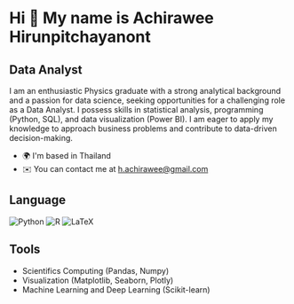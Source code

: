 Hi 👋 My name is Achirawee Hirunpitchayanont
============================================
Data Analyst
------------

I am an enthusiastic Physics graduate with a strong analytical background and a passion for data science, seeking opportunities for a challenging role as a Data Analyst. I possess skills in statistical analysis, programming (Python, SQL), and data visualization (Power BI). I am eager to apply my knowledge to approach business problems and contribute to data-driven decision-making.

* 🌍  I'm based in Thailand
* ✉️  You can contact me at [h.achirawee@gmail.com](mailto:h.achirawee@gmail.com)

Language
------------
![Python](https://img.shields.io/badge/python-3670A0?style=for-the-badge&logo=python&logoColor=ffdd54)
![R](https://img.shields.io/badge/r-%23276DC3.svg?style=for-the-badge&logo=r&logoColor=white)
![LaTeX](https://img.shields.io/badge/latex-%23008080.svg?style=for-the-badge&logo=latex&logoColor=white) 

Tools
------------
* Scientifics Computing (Pandas, Numpy)
* Visualization (Matplotlib, Seaborn, Plotly)
* Machine Learning and Deep Learning (Scikit-learn)
